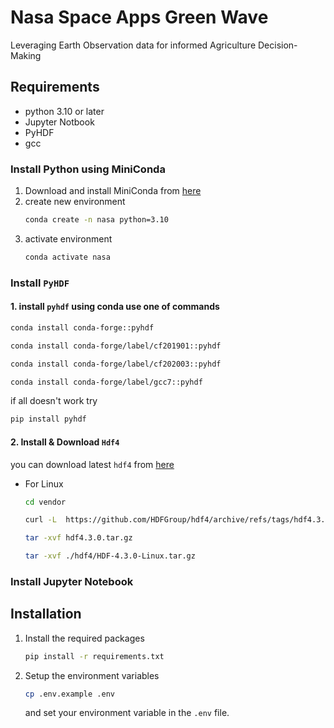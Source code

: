 # Nasa Space Apps Green Wave
Leveraging Earth Observation data for informed Agriculture Decision-Making

## Requirements
* python 3.10 or later
* Jupyter Notbook
* PyHDF
* gcc
### Install Python using MiniConda
1. Download and install MiniConda from [here](https://docs.anaconda.com/miniconda/#quick-command-line-install)
2. create new environment
    ```bash
    conda create -n nasa python=3.10
    ```
3. activate environment
    ```bash
    conda activate nasa
    ```
### Install `PyHDF`

#### 1. install `pyhdf` using conda use one of commands
    
```bash
conda install conda-forge::pyhdf
```
    
```bash
conda install conda-forge/label/cf201901::pyhdf
```
```bash
conda install conda-forge/label/cf202003::pyhdf
```
```bash
conda install conda-forge/label/gcc7::pyhdf 
```

if all doesn't work try

```bash
pip install pyhdf
```

#### 2. Install & Download `Hdf4`
you can download latest `hdf4` from [here](https://support.hdfgroup.org/downloads/hdf4/hdf4_3_0.html) 

*  For Linux
    ```bash
    cd vendor
    ```
    ```bash
    curl -L  https://github.com/HDFGroup/hdf4/archive/refs/tags/hdf4.3.0.tar.gz -o hdf4.3.0.tar.gz
    ```
    ```bash
    tar -xvf hdf4.3.0.tar.gz
    ```
    ```bash
    tar -xvf ./hdf4/HDF-4.3.0-Linux.tar.gz
    ```

### Install Jupyter Notebook
## Installation
1. Install the required packages
    ```bash
    pip install -r requirements.txt
    ```
2. Setup the environment variables
    ```bash
    cp .env.example .env
    ```
    and set your environment variable in the `.env` file.